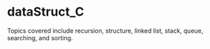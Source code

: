 # dataStruct_C
Topics covered include recursion, structure, linked list, stack, queue, searching, and sorting.
